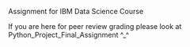 Assignment for IBM Data Science Course

If you are here for peer review grading please look at Python_Project_Final_Assignment ^_^
